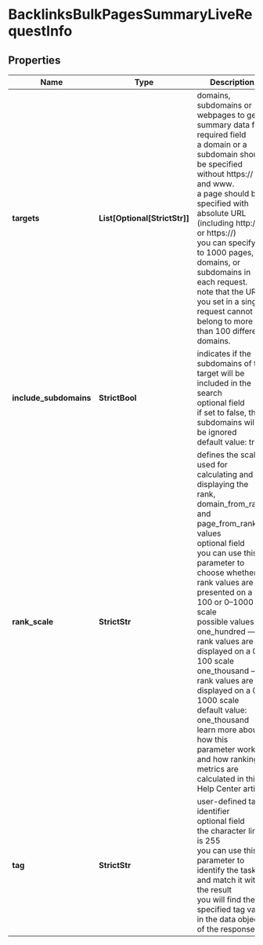 # BacklinksBulkPagesSummaryLiveRequestInfo


## Properties

| Name | Type | Description | Notes |
|------------ | ------------- | ------------- | -------------|
**targets** | **List[Optional[StrictStr]]** | domains, subdomains or webpages to get summary data for<br>required field<br>a domain or a subdomain should be specified without https:// and www.<br>a page should be specified with absolute URL (including http:// or https://)<br>you can specify up to 1000 pages, domains, or subdomains in each request.<br>note that the URLs you set in a single request cannot belong to more than 100 different domains. |[optional]|
**include_subdomains** | **StrictBool** | indicates if the subdomains of the target will be included in the search<br>optional field<br>if set to false, the subdomains will be ignored<br>default value: true |[optional]|
**rank_scale** | **StrictStr** | defines the scale used for calculating and displaying the rank, domain_from_rank, and page_from_rank values<br>optional field<br>you can use this parameter to choose whether rank values are presented on a 0–100 or 0–1000 scale<br>possible values:<br>one_hundred — rank values are displayed on a 0–100 scale<br>one_thousand — rank values are displayed on a 0–1000 scale<br>default value: one_thousand<br>learn more about how this parameter works and how ranking metrics are calculated in this Help Center article |[optional]|
**tag** | **StrictStr** | user-defined task identifier<br>optional field<br>the character limit is 255<br>you can use this parameter to identify the task and match it with the result<br>you will find the specified tag value in the data object of the response |[optional]|